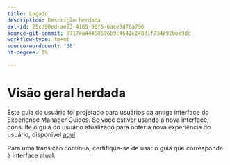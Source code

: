 ```yaml
---
title: Legado
description: Descrição herdada
exl-id: 25cd90ed-ae73-4185-90f5-6ace9d76a796
source-git-commit: 87174a44458596b9c4642e248d1f734a92bbe9dc
workflow-type: tm+mt
source-wordcount: '58'
ht-degree: 1%

---
```



# Visão geral herdada

Este guia do usuário foi projetado para usuários da antiga interface do Experience Manager Guides. Se você estiver usando a nova interface, consulte o guia do usuário atualizado para obter a nova experiência do usuário, disponível [aqui](https://experienceleague.adobe.com/en/docs/experience-manager-guides/using/user-guide/about-aem-guide/intro).

Para uma transição contínua, certifique-se de usar o guia que corresponde à interface atual.
